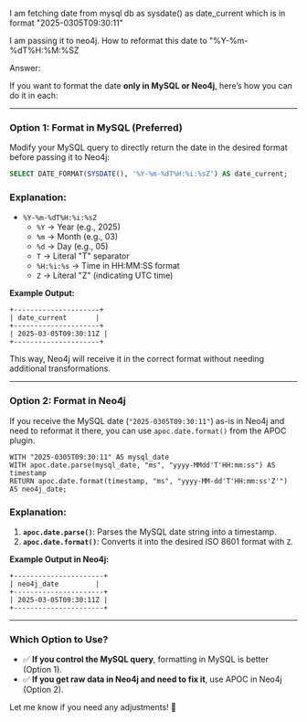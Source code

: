 I am fetching date from mysql db as sysdate() as date_current which is in format "2025-0305T09:30:11"

I am passing it to neo4j. How to reformat this date to "%Y-%m-%dT%H:%M:%SZ

Answer:

If you want to format the date **only in MySQL or Neo4j**, here’s how you can do it in each:

---

### **Option 1: Format in MySQL (Preferred)**
Modify your MySQL query to directly return the date in the desired format before passing it to Neo4j:

```sql
SELECT DATE_FORMAT(SYSDATE(), '%Y-%m-%dT%H:%i:%sZ') AS date_current;
```

### **Explanation:**
- `%Y-%m-%dT%H:%i:%sZ`
  - `%Y` → Year (e.g., 2025)
  - `%m` → Month (e.g., 03)
  - `%d` → Day (e.g., 05)
  - `T` → Literal "T" separator
  - `%H:%i:%s` → Time in HH:MM:SS format
  - `Z` → Literal "Z" (indicating UTC time)

**Example Output:**
```
+---------------------+
| date_current       |
+---------------------+
| 2025-03-05T09:30:11Z |
+---------------------+
```
This way, Neo4j will receive it in the correct format without needing additional transformations.

---

### **Option 2: Format in Neo4j**
If you receive the MySQL date (`"2025-0305T09:30:11"`) as-is in Neo4j and need to reformat it there, you can use `apoc.date.format()` from the APOC plugin.

```cypher
WITH "2025-0305T09:30:11" AS mysql_date
WITH apoc.date.parse(mysql_date, "ms", "yyyy-MMdd'T'HH:mm:ss") AS timestamp
RETURN apoc.date.format(timestamp, "ms", "yyyy-MM-dd'T'HH:mm:ss'Z'") AS neo4j_date;
```

### **Explanation:**
1. **`apoc.date.parse()`**: Parses the MySQL date string into a timestamp.
2. **`apoc.date.format()`**: Converts it into the desired ISO 8601 format with `Z`.

**Example Output in Neo4j:**
```
+----------------------+
| neo4j_date         |
+----------------------+
| 2025-03-05T09:30:11Z |
+----------------------+
```

---

### **Which Option to Use?**
- ✅ **If you control the MySQL query**, formatting in MySQL is better (Option 1).
- ✅ **If you get raw data in Neo4j and need to fix it**, use APOC in Neo4j (Option 2).

Let me know if you need any adjustments! 🚀